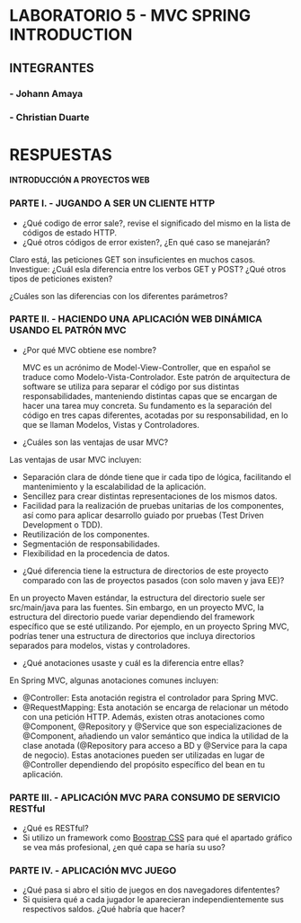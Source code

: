 # LABORATORIO 5 - MVC SPRING INTRODUCTION

## INTEGRANTES
### - Johann Amaya
### - Christian Duarte

# RESPUESTAS

#### INTRODUCCIÓN A PROYECTOS WEB

### PARTE I. - JUGANDO A SER UN CLIENTE HTTP


- ¿Qué codigo de error sale?, revise el significado del mismo en la lista de códigos de estado HTTP.
- ¿Qué otros códigos de error existen?, ¿En qué caso se manejarán?

Claro está, las peticiones GET son insuficientes en muchos casos. Investigue: ¿Cuál esla diferencia entre los verbos GET y POST? ¿Qué otros tipos de
peticiones existen?



¿Cuáles son las diferencias con los diferentes parámetros?

### PARTE II. - HACIENDO UNA APLICACIÓN WEB DINÁMICA USANDO EL PATRÓN MVC

- ¿Por qué MVC obtiene ese nombre?

  MVC es un acrónimo de Model-View-Controller, que en español se traduce como Modelo-Vista-Controlador. Este patrón de arquitectura de software se utiliza 
para separar el código por sus distintas responsabilidades, manteniendo distintas capas que se encargan de hacer una tarea muy concreta. Su fundamento es la 
separación del código en tres capas diferentes, acotadas por su responsabilidad, en lo que se llaman Modelos, Vistas y Controladores.
- ¿Cuáles son las ventajas de usar MVC?

Las ventajas de usar MVC incluyen:

* Separación clara de dónde tiene que ir cada tipo de lógica, facilitando el mantenimiento y la escalabilidad de la aplicación.
* Sencillez para crear distintas representaciones de los mismos datos.
* Facilidad para la realización de pruebas unitarias de los componentes, así como para aplicar desarrollo guiado por pruebas (Test Driven Development o TDD).
* Reutilización de los componentes.
* Segmentación de responsabilidades.
* Flexibilidad en la procedencia de datos.
- ¿Qué diferencia tiene la estructura de directorios de este proyecto comparado con las de proyectos pasados (con solo maven y java EE)?

En un proyecto Maven estándar, la estructura del directorio suele ser src/main/java para las fuentes. Sin embargo, en un proyecto MVC, la estructura del directorio 
puede variar dependiendo del framework específico que se esté utilizando. Por ejemplo, en un proyecto Spring MVC, podrías tener una estructura de directorios que
incluya directorios separados para modelos, vistas y controladores.
- ¿Qué anotaciones usaste y cuál es la diferencia entre ellas?

En Spring MVC, algunas anotaciones comunes incluyen:

* @Controller: Esta anotación registra el controlador para Spring MVC.
* @RequestMapping: Esta anotación se encarga de relacionar un método con una petición HTTP.
Además, existen otras anotaciones como @Component, @Repository y @Service que son especializaciones de @Component, añadiendo un valor semántico que indica la utilidad de la clase anotada (@Repository para acceso a BD y @Service para la capa de negocio). Estas anotaciones pueden ser utilizadas en lugar de @Controller dependiendo del propósito específico del bean en tu aplicación.

### PARTE III. - APLICACIÓN MVC PARA CONSUMO DE SERVICIO RESTful

- ¿Qué es RESTful?
- Si utilizo un framework como [Boostrap CSS](https://getbootstrap.com/) para qué el apartado gráfico se vea más profesional, ¿en qué capa se haría su uso?

### PARTE IV. - APLICACIÓN MVC JUEGO

- ¿Qué pasa si abro el sitio de juegos en dos navegadores difententes?
- Si quisiera qué a cada jugador le aparecieran independientemente sus respectivos saldos. ¿Qué habría que hacer?

